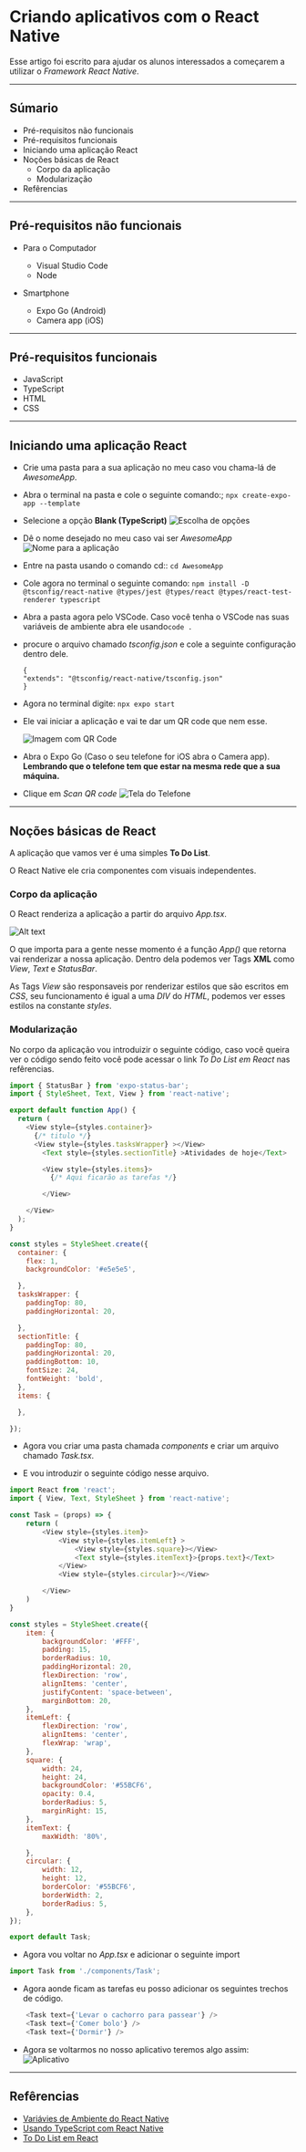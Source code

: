 # Criando aplicativos com o React Native

Esse artigo foi escrito para ajudar os alunos interessados a começarem a utilizar o *Framework React Native*.

---

## Súmario

- Pré-requisitos não funcionais
- Pré-requisitos funcionais
- Iniciando uma aplicação React
- Noções básicas de React
    - Corpo da aplicação
    - Modularização
- Refêrencias

---

## Pré-requisitos não funcionais

- Para o Computador
    - Visual Studio Code
    - Node

- Smartphone
    - Expo Go (Android)
    - Camera app (iOS)

---
    
## Pré-requisitos funcionais

- JavaScript
- TypeScript
- HTML
- CSS

---

## Iniciando uma aplicação React

- Crie uma pasta para a sua aplicação no meu caso vou chama-lá de *AwesomeApp*.

- Abra o terminal na pasta e cole o seguinte comando:;
    ```npx create-expo-app --template```
- Selecione a opção **Blank (TypeScript)**
    ![Escolha de opções](./tutorial_images/image.png)

- Dê o nome desejado no meu caso vai ser *AwesomeApp*
    ![Nome para a aplicação](./tutorial_images/image2.png)

- Entre na pasta usando o comando cd::
    ```cd AwesomeApp```

- Cole agora no terminal o seguinte comando:
    ```npm install -D @tsconfig/react-native @types/jest @types/react @types/react-test-renderer typescript```

- Abra a pasta agora pelo VSCode.
    Caso você tenha o VSCode nas suas variáveis de ambiente abra ele usando```code .```

- procure o arquivo chamado *tsconfig.json* e cole a seguinte configuração dentro dele.
    ```
    {
    "extends": "@tsconfig/react-native/tsconfig.json"
    }
    ```

- Agora no terminal digite:
    ```npx expo start```

- Ele vai iniciar a aplicação e vai te dar um QR code que nem esse.

    ![Imagem com QR Code](./tutorial_images/image3.png)

- Abra o Expo Go (Caso o seu telefone for iOS abra o Camera app).
    **Lembrando que o telefone tem que estar na mesma rede que a sua máquina.**

- Clique em *Scan QR code*
    ![Tela do Telefone](./tutorial_images/telefone.jpeg)

---

## Noções básicas de React

A aplicação que vamos ver é uma simples **To Do List**.

O React Native ele cria componentes com visuais independentes.

### Corpo da aplicação

O React renderiza a aplicação a partir do arquivo *App.tsx*.

![Alt text](image.png)

O que importa para a gente nesse momento é a função *App()* que retorna vai renderizar a nossa aplicação.
Dentro dela podemos ver Tags **XML** como *View*, *Text* e *StatusBar*.

As Tags *View* são responsaveis por renderizar estilos que são escritos em *CSS*, seu funcionamento é igual a uma *DIV* do *HTML*, podemos ver esses estilos na constante *styles*.

### Modularização

No corpo da aplicação vou introduizir o seguinte código, caso você queira ver o código sendo feito você pode acessar o link *To Do List em React* nas refêrencias.

```js
import { StatusBar } from 'expo-status-bar';
import { StyleSheet, Text, View } from 'react-native';

export default function App() {
  return (
    <View style={styles.container}>
      {/* titulo */}
      <View style={styles.tasksWrapper} ></View>
        <Text style={styles.sectionTitle} >Atividades de hoje</Text>

        <View style={styles.items}>
          {/* Aqui ficarão as tarefas */}

        </View>

    </View>
  );
}

const styles = StyleSheet.create({
  container: {
    flex: 1,
    backgroundColor: '#e5e5e5',

  },
  tasksWrapper: {
    paddingTop: 80,
    paddingHorizontal: 20,

  },
  sectionTitle: {
    paddingTop: 80,
    paddingHorizontal: 20,
    paddingBottom: 10,
    fontSize: 24,
    fontWeight: 'bold',
  },
  items: {

  },

});

```

- Agora vou criar uma pasta chamada *components* e criar um arquivo chamado *Task.tsx*.

- E vou introduzir o seguinte código nesse arquivo.

```js
import React from 'react';
import { View, Text, StyleSheet } from 'react-native';

const Task = (props) => {
    return (
        <View style={styles.item}>
            <View style={styles.itemLeft} >
                <View style={styles.square}></View>
                <Text style={styles.itemText}>{props.text}</Text>
            </View>
            <View style={styles.circular}></View>

        </View>
    )
}

const styles = StyleSheet.create({
    item: {
        backgroundColor: '#FFF',
        padding: 15,
        borderRadius: 10,
        paddingHorizontal: 20, 
        flexDirection: 'row',
        alignItems: 'center',
        justifyContent: 'space-between', 
        marginBottom: 20,
    },
    itemLeft: {
        flexDirection: 'row',
        alignItems: 'center',
        flexWrap: 'wrap',
    },
    square: {
        width: 24,
        height: 24,
        backgroundColor: '#55BCF6',
        opacity: 0.4,
        borderRadius: 5,
        marginRight: 15,
    },
    itemText: {
        maxWidth: '80%',

    },
    circular: {
        width: 12,
        height: 12,
        borderColor: '#55BCF6',
        borderWidth: 2,
        borderRadius: 5,
    },
});

export default Task;

```

- Agora vou voltar no *App.tsx* e adicionar o seguinte import

```js
import Task from './components/Task';
```

- Agora aonde ficam as tarefas eu posso adicionar os seguintes trechos de código.

```js
    <Task text={'Levar o cachorro para passear'} />
    <Task text={'Comer bolo'} />
    <Task text={'Dormir'} />

```

- Agora se voltarmos no nosso aplicativo teremos algo assim:
![Aplicativo](./tutorial_images/telefone2.jpeg)


---

## Refêrencias

- [Variávies de Ambiente do React Native](https://reactnative.dev/docs/environment-setup)
- [Usando TypeScript com React Native](https://reactnative.dev/docs/typescript)
- [To Do List em React](https://www.youtube.com/watch?v=0kL6nhutjQ8)